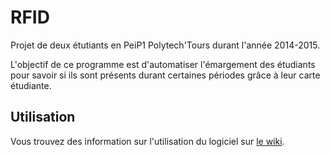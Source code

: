 # RFID
Projet de deux étutiants en PeiP1 Polytech'Tours durant l'année 2014-2015.

L'objectif de ce programme est d'automatiser l'émargement des étudiants pour savoir si ils sont présents durant certaines périodes grâce à leur carte étudiante.

## Utilisation
Vous trouvez des information sur l'utilisation du logiciel sur [le wiki](https://github.com/MrCraftCod/RFID/wiki).
